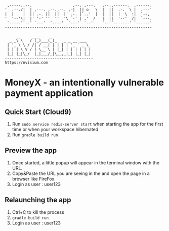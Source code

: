 ```
 ,-----.,--.                  ,--. ,---.   ,--.,------.  ,------.
'  .--./|  | ,---. ,--.,--. ,-|  || o   \  |  ||  .-.  \ |  .---'
|  |    |  || .-. ||  ||  |' .-. |`..'  |  |  ||  |  \  :|  `--, 
'  '--'\|  |' '-' ''  ''  '\ `-' | .'  /   |  ||  '--'  /|  `---.
 `-----'`--' `---'  `----'  `---'  `--'    `--'`-------' `------'
----------------------------------------------------------------- 
```

```
     __     ___     _                 
  _ _\ \   / (_)___(_)_   _ _ __ ___  
 | '_ \ \ / /| / __| | | | | '_ ` _ \ 
 | | | \ V / | \__ \ | |_| | | | | | |
 |_| |_|\_/  |_|___/_|\__,_|_| |_| |_|
---------------------------------------
https://nvisium.com
```                                      

MoneyX - an intentionally vulnerable payment application
===

Quick Start (Cloud9)
----
1. Run `sudo service redis-server start` when starting the app for the first time or when your workspace hibernated
2. Run ```gradle build run```

Preview the app
----
1. Once started, a little popup will appear in the terminal window with the URL.
2. Copy&Paste the URL you are seeing in the and open the page in a browser like FireFox.
3. Login as user : user123

Relaunching the app
----
1. Ctrl+C to kill the process
2. ```gradle build run```
3. Login as user : user123
